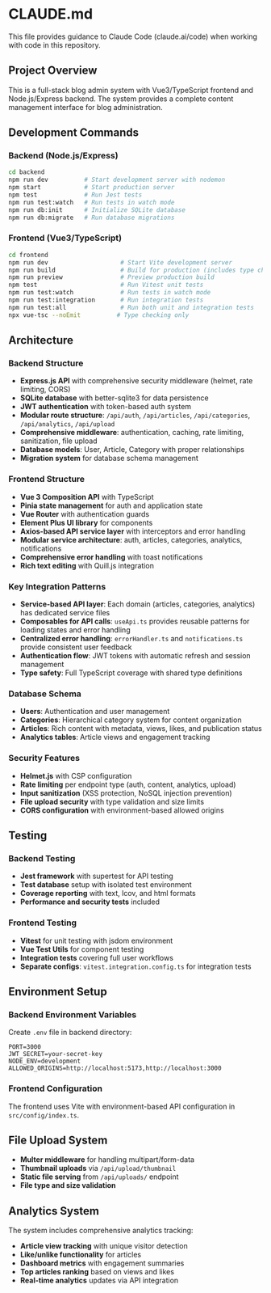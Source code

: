 # CLAUDE.md

This file provides guidance to Claude Code (claude.ai/code) when working with code in this repository.

## Project Overview

This is a full-stack blog admin system with Vue3/TypeScript frontend and Node.js/Express backend. The system provides a complete content management interface for blog administration.

## Development Commands

### Backend (Node.js/Express)
```bash
cd backend
npm run dev          # Start development server with nodemon
npm start            # Start production server
npm test             # Run Jest tests
npm run test:watch   # Run tests in watch mode
npm run db:init      # Initialize SQLite database
npm run db:migrate   # Run database migrations
```

### Frontend (Vue3/TypeScript)
```bash
cd frontend
npm run dev                    # Start Vite development server
npm run build                  # Build for production (includes type checking)
npm run preview                # Preview production build
npm test                       # Run Vitest unit tests
npm run test:watch             # Run tests in watch mode
npm run test:integration       # Run integration tests
npm run test:all               # Run both unit and integration tests
npx vue-tsc --noEmit          # Type checking only
```

## Architecture

### Backend Structure
- **Express.js API** with comprehensive security middleware (helmet, rate limiting, CORS)
- **SQLite database** with better-sqlite3 for data persistence
- **JWT authentication** with token-based auth system
- **Modular route structure**: `/api/auth`, `/api/articles`, `/api/categories`, `/api/analytics`, `/api/upload`
- **Comprehensive middleware**: authentication, caching, rate limiting, sanitization, file upload
- **Database models**: User, Article, Category with proper relationships
- **Migration system** for database schema management

### Frontend Structure
- **Vue 3 Composition API** with TypeScript
- **Pinia state management** for auth and application state
- **Vue Router** with authentication guards
- **Element Plus UI library** for components
- **Axios-based API service layer** with interceptors and error handling
- **Modular service architecture**: auth, articles, categories, analytics, notifications
- **Comprehensive error handling** with toast notifications
- **Rich text editing** with Quill.js integration

### Key Integration Patterns
- **Service-based API layer**: Each domain (articles, categories, analytics) has dedicated service files
- **Composables for API calls**: `useApi.ts` provides reusable patterns for loading states and error handling
- **Centralized error handling**: `errorHandler.ts` and `notifications.ts` provide consistent user feedback
- **Authentication flow**: JWT tokens with automatic refresh and session management
- **Type safety**: Full TypeScript coverage with shared type definitions

### Database Schema
- **Users**: Authentication and user management
- **Categories**: Hierarchical category system for content organization
- **Articles**: Rich content with metadata, views, likes, and publication status
- **Analytics tables**: Article views and engagement tracking

### Security Features
- **Helmet.js** with CSP configuration
- **Rate limiting** per endpoint type (auth, content, analytics, upload)
- **Input sanitization** (XSS protection, NoSQL injection prevention)
- **File upload security** with type validation and size limits
- **CORS configuration** with environment-based allowed origins

## Testing

### Backend Testing
- **Jest framework** with supertest for API testing
- **Test database** setup with isolated test environment
- **Coverage reporting** with text, lcov, and html formats
- **Performance and security tests** included

### Frontend Testing
- **Vitest** for unit testing with jsdom environment
- **Vue Test Utils** for component testing
- **Integration tests** covering full user workflows
- **Separate configs**: `vitest.integration.config.ts` for integration tests

## Environment Setup

### Backend Environment Variables
Create `.env` file in backend directory:
```
PORT=3000
JWT_SECRET=your-secret-key
NODE_ENV=development
ALLOWED_ORIGINS=http://localhost:5173,http://localhost:3000
```

### Frontend Configuration
The frontend uses Vite with environment-based API configuration in `src/config/index.ts`.

## File Upload System
- **Multer middleware** for handling multipart/form-data
- **Thumbnail uploads** via `/api/upload/thumbnail`
- **Static file serving** from `/api/uploads/` endpoint
- **File type and size validation**

## Analytics System
The system includes comprehensive analytics tracking:
- **Article view tracking** with unique visitor detection
- **Like/unlike functionality** for articles
- **Dashboard metrics** with engagement summaries
- **Top articles ranking** based on views and likes
- **Real-time analytics** updates via API integration